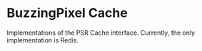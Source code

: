 # BuzzingPixel Cache

Implementations of the PSR Cache interface. Currently, the only implementation is Redis.

